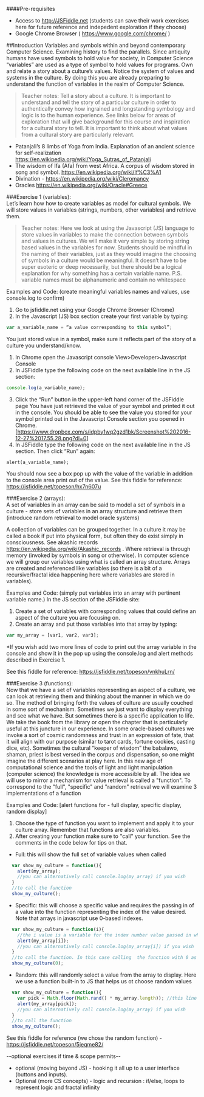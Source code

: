 ####Pre-requisites
  * Access to http://JSFiddle.net  (students can save their work exercises here for future reference and indepedent exploration if they choose)
  * Google Chrome Browser ( https://www.google.com/chrome/ )

##Introduction 
Variables and symbols within and beyond contemporary Computer Science. Examining history to find the parallels.
Since antiquity humans have used symbols to hold value for society, in Computer Science “variables” are used as a type of symbol to hold values for programs. Own and relate a story about a culture’s values. Notice the system of values and systems in the culture. By doing this you are already preparing to understand the function of variables in the realm of Computer Science. 

>Teacher notes: Tell a story about a culture. It is important to understand and tell the story of a particular culture in order to authentically convey how ingrained and longstanding symbology and logic is to the human experience. See links below for areas of exploration that will give background for this course and inspiration for a cultural story to tell. It is important to think about what values from a cultural story are particularly relevant.

  + Patanjali’s 8 limbs of Yoga from India. Explanation of an ancient science for self-realization https://en.wikipedia.org/wiki/Yoga_Sutras_of_Patanjali 
  + The wisdom of Ifa (Afa) from west Africa. A corpus of wisdom stored in song and symbol. https://en.wikipedia.org/wiki/If%C3%A1 
  + Divination - https://en.wikipedia.org/wiki/Cleromancy 
  + Oracles https://en.wikipedia.org/wiki/Oracle#Greece 

###Exercise 1 (variables):   
Let’s learn how how to create variables as model for cultural symbols. We will store values in variables (strings, numbers, other variables) and retrieve them.

>Teacher notes: Here we look at using the Javascript (JS) language to store values in variables to make the connection between symbols and values in cultures. We will make it very simple by storing string based values in the variables for now. Students should be mindful in the naming of their variables, just as they would imagine the choosing of symbols in a culture would be meaningful. It doesn’t have to be super esoteric or deep necessarily, but there should be a logical explanation for why something has a certain variable name.
P.S. variable names must be alphanumeric and contain no whitespace

Examples and Code: (create meaningful variables names and values, use console.log to confirm)
  1. Go to jsfiddle.net using your Google Chrome Browser (Chrome)
  2. In the Javascript (JS) box section create your first variable by typing: 
```javascript
var a_variable_name = “a value corresponding to this symbol”;
```
You just stored value in a symbol, make sure it reflects part of the story of a culture you understand/know.
  1. In Chrome open the Javascript console View>Developer>Javascript Console
  2. In JSFiddle type the following code on the next available line in the JS section: 
```javascript
console.log(a_variable_name);
```
  3. Click the “Run” button in the upper-left hand corner of the JSFiddle page
You have just retrieved the value of your symbol and printed it out in the console. You should be able to see the value you stored for your symbol printed out in the Javascript Console section you opened in Chrome.
[https://www.dropbox.com/s/idpby1wq2gzd1bk/Screenshot%202016-12-27%2017.55.28.png?dl=0]
  1. In JSFiddle type the following code on the next available line in the JS section. Then click “Run” again: 
```javasript
alert(a_variable_name);
```
You should now see a box pop up with the value of the variable in addition to the console area print out of the value.
See this fiddle for reference: https://jsfiddle.net/topeson/hx7n607u 


###Exercise 2 (arrays):  
A set of variables in an array can be said to model a set of symbols in a culture  - store sets of variables in an array structure and retrieve them (introduce random retrieval to model oracle systems)

A collection of variables can be grouped together. In a culture it may be called a book if put into physical form, but often they do exist simply in consciousness. See akashic records https://en.wikipedia.org/wiki/Akashic_records . Where retrieval is through memory (invoked by symbols in song or otherwise). In computer science we will group our variables using what is called an array structure. Arrays are created and referenced like variables (so there is a bit of a recursive/fractal idea happening here where variables are stored in variables).

Examples and Code: (simply put variables into an array with pertinent variable name.)
In the JS section of the JSFiddle site:
  1. Create a set of variables with corresponding values that could define an aspect of the culture you are focusing on.
  2. Create an array and put those variables into that array by typing: 
```javascript
var my_array = [var1, var2, var3];
```
  *If you wish add two more lines of code to print out the array variable in the console and show it in the pop up using the console.log and alert methods described in Exercise 1.   
 
 See this fiddle for reference: https://jsfiddle.net/topeson/vnkhuLrn/ 

###Exercise 3 (functions):  
Now that we have a set of variables representing an aspect of a culture, we can look at retrieving them and thinking about the manner in which we do so. The method of bringing forth the values of culture are usually couched in some sort of mechanism. Sometimes we just want to display everything and see what we have. But sometimes there is a specific application to life. We take the book from the library or open the chapter that is particularly useful at this juncture in our experience. In some oracle-based cultures we invoke a sort of cosmic randomness and trust in an expression of fate, that it will align with our purpose (similar to tarot cards, fortune cookies, casting dice, etc). Sometimes the cultural “keeper of wisdom” the babalawo, shaman, priest is best versed in the corpus and dispensation, so one might imagine the different scenarios at play here. In this new age of computational science and the tools of light and light manipulation (computer science) the knowledge is more accessible by all. The idea we will use to mirror a mechanism for value retrieval is called a "function".  To correspond to the "full", "specific" and "random" retrieval we will examine 3 implementations of a function

Examples and Code: [alert functions for - full display, specific display, random display]
  1. Choose the type of function you want to implement and apply it to your culture array. Remember that functions are also variables.
  2. After creating your function make sure to "call" your function. See the comments in the code below for tips on that.
  
  * Full: this will show the full set of variable values when called
```javascript
  var show_my_culture = function(){
    alert(my_array);
    //you can alternatively call console.log(my_array) if you wish
  }
  //to call the function
  show_my_culture();
```
  
  * Specific: this will choose a specific value and requires the passing in of a value into the function representing the index of the value desired. Note that arrays in javascript use 0-based indexes.
```javascript
  var show_my_culture = function(i){
    //the i value is a variable for the index number value passed in when the function is called
    alert(my_array[i]);
    //you can alternatively call console.log(my_array[i]) if you wish
  }
  //to call the function. In this case calling  the function with 0 as the argument will be used to pull the first item in the array. Using 1 as the argument will call the 2nd, 2 the 3rd and so forth. Using a number for the argument that does not have a corresponding array value will cause an error
  show_my_culture(0);
```
  
  * Random: this will randomly select a value from the array to display. Here we use a function built-in to JS that helps us ot choose random values
```javascript
  var show_my_culture = function(){
    var pick = Math.floor(Math.rand() * my_array.length)); //this line assigns a random number the pick variable that is between 0 and the length of the array
    alert(my_array[pick]);
    //you can alternatively call console.log(my_array) if you wish
  }
  //to call the function
  show_my_culture();
```
See this fiddle for reference (we chose the random function) - https://jsfiddle.net/topeson/5jeqme82/ 


--optional exercises if time & scope permits--
- optional (moving beyond JS) - hooking it all up to a user interface (buttons and inputs). 
- Optional (more CS concepts) - logic and recursion : if/else, loops to represent logic and fractal infinity 




